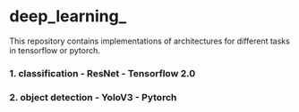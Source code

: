 # deep_learning_

This repository contains implementations of architectures for different tasks in tensorflow or pytorch.

### 1. classification - ResNet - Tensorflow 2.0
### 2. object detection - YoloV3 - Pytorch
